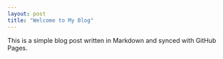 ```yaml
---
layout: post
title: "Welcome to My Blog"
---
```


This is a simple blog post written in Markdown and synced with GitHub Pages.
